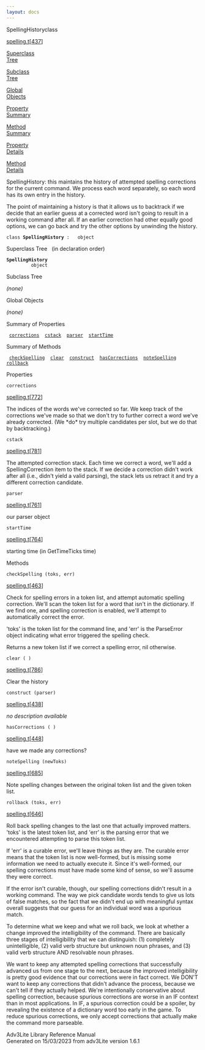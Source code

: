 ```yaml
---
layout: docs
---
```

<span class="title">SpellingHistory</span><span class="type">class</span>

[spelling.t](../file/spelling.t.html)\[[437](../source/spelling.t.html#437)\]

[Superclass  
Tree](#_SuperClassTree_)

[Subclass  
Tree](#_SubClassTree_)

[Global  
Objects](#_ObjectSummary_)

[Property  
Summary](#_PropSummary_)

[Method  
Summary](#_MethodSummary_)

[Property  
Details](#_Properties_)

[Method  
Details](#_Methods_)

<div class="fdesc">

SpellingHistory: this maintains the history of attempted spelling
corrections for the current command. We process each word separately, so
each word has its own entry in the history.

The point of maintaining a history is that it allows us to backtrack if
we decide that an earlier guess at a corrected word isn't going to
result in a working command after all. If an earlier correction had
other equally good options, we can go back and try the other options by
unwinding the history.

`class `**`SpellingHistory`**` :   object`

</div>

<span id="_SuperClassTree_"></span>

<div class="mjhd">

<span class="hdln">Superclass Tree</span>   (in declaration order)

</div>

**`SpellingHistory`**  
`         object`  
<span id="_SubClassTree_"></span>

<div class="mjhd">

<span class="hdln">Subclass Tree</span>  

</div>

*(none)* <span id="_ObjectSummary_"></span>

<div class="mjhd">

<span class="hdln">Global Objects</span>  

</div>

*(none)* <span id="_PropSummary_"></span>

<div class="mjhd">

<span class="hdln">Summary of Properties</span>  

</div>

` `[`corrections`](#corrections)`  `[`cstack`](#cstack)`  `[`parser`](#parser)`  `[`startTime`](#startTime)`  `

<span id="_MethodSummary_"></span>

<div class="mjhd">

<span class="hdln">Summary of Methods</span>  

</div>

` `[`checkSpelling`](#checkSpelling)`  `[`clear`](#clear)`  `[`construct`](#construct)`  `[`hasCorrections`](#hasCorrections)`  `[`noteSpelling`](#noteSpelling)`  `[`rollback`](#rollback)`  `

<span id="_Properties_"></span>

<div class="mjhd">

<span class="hdln">Properties</span>  

</div>

<span id="corrections"></span>

`corrections`

[spelling.t](../file/spelling.t.html)\[[772](../source/spelling.t.html#772)\]

<div class="desc">

The indices of the words we've corrected so far. We keep track of the
corrections we've made so that we don't try to further correct a word
we've already corrected. (We \*do\* try multiple candidates per slot,
but we do that by backtracking.)

</div>

<span id="cstack"></span>

`cstack`

[spelling.t](../file/spelling.t.html)\[[781](../source/spelling.t.html#781)\]

<div class="desc">

The attempted correction stack. Each time we correct a word, we'll add a
SpellingCorrection item to the stack. If we decide a correction didn't
work after all (i.e., didn't yield a valid parsing), the stack lets us
retract it and try a different correction candidate.

</div>

<span id="parser"></span>

`parser`

[spelling.t](../file/spelling.t.html)\[[761](../source/spelling.t.html#761)\]

<div class="desc">

our parser object

</div>

<span id="startTime"></span>

`startTime`

[spelling.t](../file/spelling.t.html)\[[764](../source/spelling.t.html#764)\]

<div class="desc">

starting time (in GetTimeTicks time)

</div>

<span id="_Methods_"></span>

<div class="mjhd">

<span class="hdln">Methods</span>  

</div>

<span id="checkSpelling"></span>

`checkSpelling (toks, err)`

[spelling.t](../file/spelling.t.html)\[[463](../source/spelling.t.html#463)\]

<div class="desc">

Check for spelling errors in a token list, and attempt automatic
spelling correction. We'll scan the token list for a word that isn't in
the dictionary. If we find one, and spelling correction is enabled,
we'll attempt to automatically correct the error.

'toks' is the token list for the command line, and 'err' is the
ParseError object indicating what error triggered the spelling check.

Returns a new token list if we correct a spelling error, nil otherwise.

</div>

<span id="clear"></span>

`clear ( )`

[spelling.t](../file/spelling.t.html)\[[786](../source/spelling.t.html#786)\]

<div class="desc">

Clear the history

</div>

<span id="construct"></span>

`construct (parser)`

[spelling.t](../file/spelling.t.html)\[[438](../source/spelling.t.html#438)\]

<div class="desc">

*no description available*

</div>

<span id="hasCorrections"></span>

`hasCorrections ( )`

[spelling.t](../file/spelling.t.html)\[[448](../source/spelling.t.html#448)\]

<div class="desc">

have we made any corrections?

</div>

<span id="noteSpelling"></span>

`noteSpelling (newToks)`

[spelling.t](../file/spelling.t.html)\[[685](../source/spelling.t.html#685)\]

<div class="desc">

Note spelling changes between the original token list and the given
token list.

</div>

<span id="rollback"></span>

`rollback (toks, err)`

[spelling.t](../file/spelling.t.html)\[[646](../source/spelling.t.html#646)\]

<div class="desc">

Roll back spelling changes to the last one that actually improved
matters. 'toks' is the latest token list, and 'err' is the parsing error
that we encountered attempting to parse this token list.

If 'err' is a curable error, we'll leave things as they are. The curable
error means that the token list is now well-formed, but is missing some
information we need to actually execute it. Since it's well-formed, our
spelling corrections must have made some kind of sense, so we'll assume
they were correct.

If the error isn't curable, though, our spelling corrections didn't
result in a working command. The way we pick candidate words tends to
give us lots of false matches, so the fact that we didn't end up with
meaningful syntax overall suggests that our guess for an individual word
was a spurious match.

To determine what we keep and what we roll back, we look at whether a
change improved the intelligibility of the command. There are basically
three stages of intelligibility that we can distinguish: (1) completely
unintelligible, (2) valid verb structure but unknown noun phrases, and
(3) valid verb structure AND resolvable noun phrases.

We want to keep any attempted spelling corrections that successfully
advanced us from one stage to the next, because the improved
intelligibility is pretty good evidence that our corrections were in
fact correct. We DON'T want to keep any corrections that didn't advance
the process, because we can't tell if they actually helped. We're
intentionally conservative about spelling correction, because spurious
corrections are worse in an IF context than in most applications. In IF,
a spurious correction could be a spoiler, by revealing the existence of
a dictionary word too early in the game. To reduce spurious corrections,
we only accept corrections that actually make the command more
parseable.

</div>

<div class="ftr">

Adv3Lite Library Reference Manual  
Generated on 15/03/2023 from adv3Lite version 1.6.1

</div>
